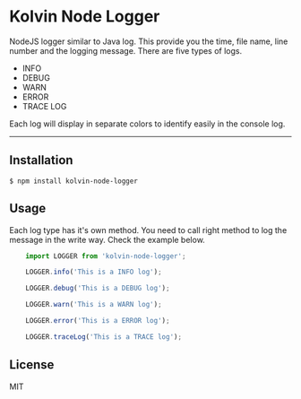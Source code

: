 Kolvin Node Logger
==============

NodeJS logger similar to Java log. This provide you the time, file name, line number and the logging message. There are five types of logs.
* INFO
* DEBUG
* WARN
* ERROR
* TRACE LOG

Each log will display in separate colors to identify easily in the console log.

-------------

## Installation
    $ npm install kolvin-node-logger

## Usage
Each log type has it's own method. You need to call right method to log the message in the write way. Check the example below.
```js
    import LOGGER from 'kolvin-node-logger';

    LOGGER.info('This is a INFO log');

    LOGGER.debug('This is a DEBUG log');

    LOGGER.warn('This is a WARN log');

    LOGGER.error('This is a ERROR log');

    LOGGER.traceLog('This is a TRACE log');
```
## License
MIT

